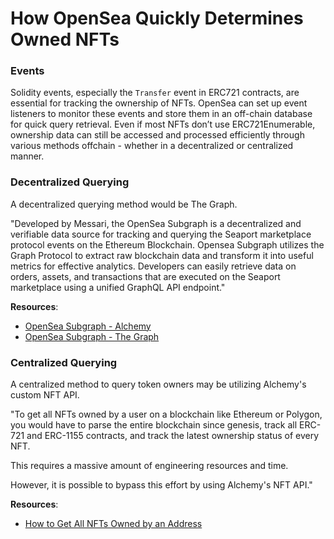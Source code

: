 # How OpenSea Quickly Determines Owned NFTs  

### Events  
Solidity events, especially the `Transfer` event in ERC721 contracts, are essential for tracking the ownership of NFTs. OpenSea can set up event listeners to monitor these events and store them in an off-chain database for quick query retrieval. Even if most NFTs don’t use ERC721Enumerable, ownership data can still be accessed and processed efficiently through various methods offchain - whether in a decentralized or centralized manner. 

### Decentralized Querying  

A decentralized querying method would be The Graph.  

"Developed by Messari, the OpenSea Subgraph is a decentralized and verifiable data source for tracking and querying the Seaport marketplace protocol events on the Ethereum Blockchain.  Opensea Subgraph utilizes the Graph Protocol to extract raw blockchain data and transform it into useful metrics for effective analytics. Developers can easily retrieve data on orders, assets, and transactions that are executed on the Seaport marketplace using a unified GraphQL API endpoint."  

**Resources**:  
- [OpenSea Subgraph - Alchemy](https://www.alchemy.com/dapps/opensea-subgraph)  
- [OpenSea Subgraph - The Graph](https://thegraph.com/hosted-service/subgraph/itsjerryokolo/opensea)  

### Centralized Querying  

A centralized method to query token owners may be utilizing Alchemy's custom NFT API.  

"To get all NFTs owned by a user on a blockchain like Ethereum or Polygon, you would have to parse the entire blockchain since genesis, track all ERC-721 and ERC-1155 contracts, and track the latest ownership status of every NFT.  

This requires a massive amount of engineering resources and time.  

However, it is possible to bypass this effort by using Alchemy's NFT API."  

**Resources**:  
- [How to Get All NFTs Owned by an Address](https://docs.alchemy.com/docs/how-to-get-all-nfts-owned-by-an-address)  
